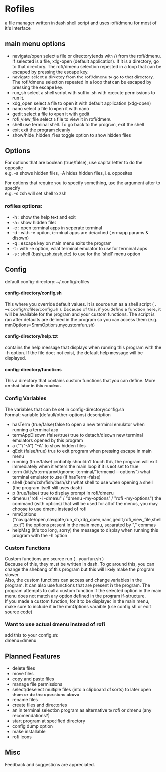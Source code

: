 # Rofiles
a file manager written in dash shell script and uses rofi/dmenu for most of it's interface


## main menu options
 - navigate/open  select a file or directory(ends with /) from the rofi/dmenu. If selected is a file, xdg-open (default application). If it is a directory, go to that directory. The rofi/dmenu selection repeated in a loop that can be escaped by pressing the escape key.
 - navigate  select a directoy from the rofi/dmenu to go to that directory. The rofi/dmenu selection repeated in a loop that can be escaped by pressing the escape key.
 - run_sh  select a shell script with suffix .sh with execute permissions to run it.
 - xdg_open  select a file to open it with default application (xdg-open)
 - nano  select a file to open it with nano
 - gedit  select a file to open it with gedit
 - rofi_view_file  select a file to view it in rofi/dmenu
 - shell  use terminal shell. To go back to the program, exit the shell
 - exit  exit the program cleanly
 - show/hide_hidden_files toggle option to show hidden files

## Options
For options that are boolean (true/false), use capital letter to do the opposite   
e.g. -a   shows hidden files, -A   hides hidden files, i.e. opposites

For options that require you to specify something, use the argument after to specify   
e.g. -s zsh   will set shell to zsh

### rofiles options:
 - -h : show the help text and exit
 - -a : show hidden files
 - -e : open terminal apps in seperate terminal
 - -d : with -e option, terminal apps are detached (termapp params & disown)
 - -q : escape key on main menu exits the program
 - -t : with -e option, what terminal emulator to use for terminal apps
 - -s : shell (bash,zsh,dash,etc) to use for the 'shell' menu option

## Config
default config-directory: ~/.config/rofiles  
#### config-directory/config.sh
This where you override default values. It is source run as a shell script ( . ~/.config/rofiles/config.sh ). Because of this, if you define a function here, it will be available for the program and your custom functions. The script is ran after defaults are defined in the program so you can access them (e.g. mmOptions=$mmOptions,mycustomfun.sh)   
#### config-directory/help.txt
contains the help message that displays when running this program with the -h option. If the file does not exist, the default help message will be displayed.   
#### config-directory/functions
This a directory that contains custom functions that you can define. More on that later in this readme.

### Config Variables
The variables that can be set in config-directory/config.sh  
Format: variable (default/other-options) description  
 - hasTerm (true/false) false to open a new terminal emulator when running a terminal app
 - termAppDisown (false/true) true to detach/disown new terminal emulators opened by this program
 - a (""/"-A") "-A" to show hidden files
 - qExit (false/true) true to exit program when pressing escape in main menu
 - running (true/false) probably shouldn't touch this, the program will exit immediately when it enters the main loop if it is not set to true
 - term (kitty/xterm/urxvt/gnome-terminal/"termcmd --options") what terminal emulator to use (if hasTerm=false)
 - shell (bash/zsh/fish/dash/sh) what shell to use when opening a shell (the program itself still uses dash)
 - p (true/false) true to display prompt in rofi/dmenu
 - dmenu ("rofi -i -dmenu" / "dmenu -my-options" / "rofi -my-options") the command (with options) that will be used for all of the menus, you may choose to use dmenu instead of rofi
 - mmOptions ("navigate/open,navigate,run_sh,xdg_open,nano,gedit,rofi_view_file,shell,exit") the options present in the main menu, separated by "," commas
 - helpMsg (it's too long, sorry) the message to display when running this program with the -h option

### Custom Functions
Custom functions are source run ( . yourfun.sh )   
Because of this, they must be written in dash. To go around this, you can change the shebang of this program but this will  likely make the program slower.  
Also, the custom functions can access and change variables in the program. It can also use functions that are present in the program.
The program attempts to call a custom function if the selected option in the main menu does not match any option defined in the program if-structure.   
If you made a custom function, for it to be displayed in the main menu, make sure to include it in the mmOptions varaible (use config.sh or edit source code)

### Want to use actual dmenu instead of rofi
add this to your config.sh:  
dmenu=dmenu

## Planned Features
 - delete files
 - move files
 - copy and paste files
 - manage file permissions
 - select/deselect multiple files (into a clipboard of sorts) to later open them or do the operations above
 - rename files
 - create files and directories
 - an in terminal selection program as alternative to rofi or dmenu (any recomendations?)
 - start program at specified directory
 - config dump option
 - make installable
 - rofi icons
 
 ## Misc
 Feedback and suggestions are appreciated.
